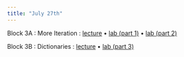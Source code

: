 ```yaml
---
title: "July 27th"
---
```


Block 3A
: More Iteration
    : [lecture](http://datahub.ucsd.edu/user-redirect/git-sync?repo=https://github.com/surajrampure/css-python-bootcamp&subPath=lectures/lec3a/lec3a.ipynb) • [lab (part 1)](http://datahub.ucsd.edu/user-redirect/git-sync?repo=https://github.com/surajrampure/css-python-bootcamp&subPath=labs/lab3-part1/lab3-part1.ipynb) • [lab (part 2)](http://datahub.ucsd.edu/user-redirect/git-sync?repo=https://github.com/surajrampure/css-python-bootcamp&subPath=labs/lab3-part2/lab3-part2.ipynb)

Block 3B
: Dictionaries
    : [lecture](http://datahub.ucsd.edu/user-redirect/git-sync?repo=https://github.com/surajrampure/css-python-bootcamp&subPath=lectures/lec3b/lec3b.ipynb) • [lab (part 3)](http://datahub.ucsd.edu/user-redirect/git-sync?repo=https://github.com/surajrampure/css-python-bootcamp&subPath=labs/lab3-part3/lab3-part3.ipynb)